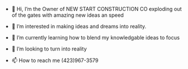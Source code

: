 - 👋 Hi, I’m the Owner of NEW START CONSTRUCTION CO exploding out of the gates with amazing new ideas an speed

- 👀 I’m interested in making ideas and dreams into reality.
- 🌱 I’m currently learning how to blend my knowledgable ideas to focus
- 💞️ I’m looking to turn into reality
- 📫 How to reach me (423)967-3579
<!---
Special1117k/Special1117k is a ✨ special ✨ repository because its `README.md` (this file) appears on your GitHub profile.
You can click the Preview link to take a look at your changes.
--->

